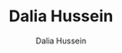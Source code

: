 ---
title: "Dalia Hussein"
excerpt: "Project Contributor"
author: Dalia Hussein
toc: false
toc_sticky: false
layout: single
---